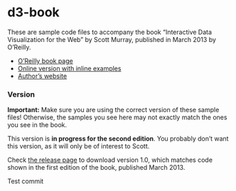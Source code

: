 # d3-book

These are sample code files to accompany the book “Interactive Data Visualization for the Web” by Scott Murray, published in March 2013 by O’Reilly.

- [O’Reilly book page](http://shop.oreilly.com/product/0636920026938.do)
- [Online version with inline examples](http://chimera.labs.oreilly.com/books/1230000000345)
- [Author’s website](http://alignedleft.com/)



### Version

**Important:** Make sure you are using the correct version of these sample files!  Otherwise, the samples you see here may not exactly match the ones you see in the book.

This version is **in progress for the second edition**.  You probably don’t want this version, as it will only be of interest to Scott.

Check [the release page](https://github.com/alignedleft/d3-book/releases) to download version 1.0, which matches code shown in the first edition of the book, published March 2013.

Test commit